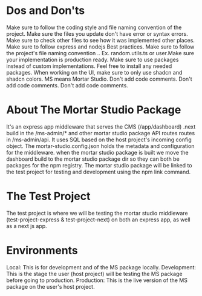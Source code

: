 # Dos and Don'ts
Make sure to follow the coding style and file naming convention of the project.
Make sure the files you update don't have error or syntax errors.
Make sure to check other files to see how it was implemented other places.
Make sure to follow express and nodejs Best practices.
Make sure to follow the project's file naming convention <name>.<purpose>.<extension> Ex. random.utils.ts or user.Make sure your implementation is production ready.
Make sure to use packages instead of custom implementations.
Feel free to install any needed packages.
When working on the UI, make sure to only use shadcn and shadcn colors.
MS means Mortar Studio.
Don't add code comments.
Don't add code comments.
Don't add code comments.



# About The Mortar Studio Package
It's an express app middleware that serves the CMS (/app/dashboard) .next build in the /ms-admin/* and other mortar studio package API routes routes in /ms-admin/api. It uses SQL based on the host project's incoming config object.
The mortar-studio.config.json holds the metadata and configuration for the middleware. when the mortar studio package is built we move the dashboard build to the mortar studio package dir so they can both be packages for the npm registry. The mortar studio package will be linked to the test project for testing and development using the npm link command.

# The Test Project
The test project is where we will be testing the mortar studio middleware (test-project-express & test-project-next) on both an express app, as well as a next js app.

# Environments
Local: This is for development and of the MS package locally.
Development: This is the stage the user (host project) will be testing the MS package before going to production.
Production: This is the live version of the MS package on the user's host project.
